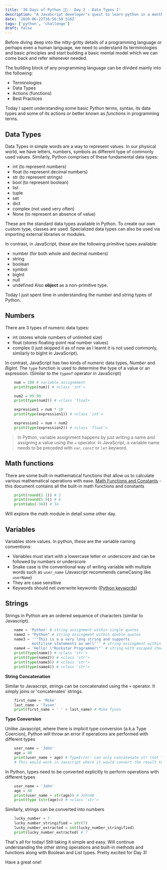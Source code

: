 ```yaml
---
title: '30 Days of Python 👨‍💻 - Day 2 - Data Types I'
description: "A JavaScript developer's quest to learn python in a month."
date: '2020-06-22T16:56:50.516Z'
tags: ['python', 'challenge']
draft: false
---
```


Before diving deep into the nitty-gritty details of a programming language or perhaps even a human language, we need
to understand its terminologies and basic principles and start building a basic mental model which we can come back and
refer whenever needed.

The building block of any programming language can be divided mainly into the following:

- Terminologies
- Data Types
- Actions (functions)
- Best Practices

Today I spent understanding some basic Python terms, syntax, its data types and some of its actions or better known
as _functions_ in programming terms.

## Data Types

Data Types in simple words are a way to represent values. In our physical world, we have letters, numbers, symbols as
different type of commonly used values. Similarly, Python comprises of these fundamental data types:

- int (to represent numbers)
- float (to represent decimal numbers)
- str (to represent strings)
- bool (to represent boolean)
- list
- tuple
- set
- dict
- complex (not used very often)
- None (to represent an absence of value)

These are the standard data types available in Python. To create our own custom type, classes are used. Specialized data
types can also be used via importing external libraries or modules.

In contrast, in JavaScript, these are the following primitive types available:

- number (for both whole and decimal numbers)
- string
- boolean
- symbol
- bigInt
- null
- undefined
  Also **object** as a non-primitive type.

Today I just spent time in understanding the number and string types of Python.

## Numbers

There are 3 types of numeric data types:

- int (stores whole numbers of unlimited size)
- float (stores floating-point real number values)
- complex (I just skipped it as of now as I learnt it is not used commonly, similarly to bigInt in JavaScript).

In contrast, JavaScript has two kinds of numeric data types, _Number_ and _BigInt_.
The `type` function is used to determine the type of a value or an expression. (Similar to the `typeof` operator in
JavaScript)

```python
    num = 100 # variable assignement
    print(type(num)) # <class 'int'>

    num2 = 99.99
    print(type(num2)) # <class 'float>

    expression1 = num * 10
    print(type(expression1)) # <class 'int'>

    expression2 = num + num2
    print(type(expression2)) # <class 'float'>
```

> In Python, variable assignment happens by just writing a name and assigning a value using the `=` operator.
> In JavaScript, a variable name needs to be preceded with `var`, `const` or `let` keyword.

## Math functions

There are some built-in mathematical functions that allow us to calculate various mathematical operations with ease.
[Math Functions and Constants](https://docs.python.org/3/library/math.html) - this document contains all the built-in
math functions and constants

```python
    print(round(2.1)) # 2
    print(round(5.9)) # 6
    print(abs(-34)) # 34
```

Will explore the math module in detail some other day.

## Variables

Variables store values. In python, these are the variable naming conventions:

- Variables must start with a lowercase letter or underscore and can be followed by numbers or underscore
- Snake case is the conventional way of writing variable with multiple words such as `user_name` (Javascript 
  recommends cameCasing like `userName`)
- They are case sensitive
- Keywords should not overwrite keywords ([Python keywords](https://www.w3schools.com/python/python_ref_keywords.asp))

## Strings

Strings in Python are an ordered sequence of characters (similar to Javascript). 

```python
    name = 'Python' # string assignment within single quotes
    name2 = "Python" # string assingment within double quotes
    name3 = '''This is a a very long string and supports 
            multiline statements as well''' # string assingment within 3 single quotes
    name4 = 'Hello! \"Rockstar Programmer\"' # string with escaped character sequence
    print(type(name)) # <class 'str'>
    print(type(name2)) # <class 'str'>
    print(type(name3)) # <class 'str'>
    print(type(name4)) # <class 'str'>
```
**String Concatenation**

Similar to Javascript, strings can be concatenated using the `+` operator. It simply joins or 'concatenates' strings.

```python
    first_name = 'Mike'
    last_name = 'Tyson'
    print(first_name + ' ' + last_name) # Mike Tyson
```
**Type Conversion**

Unlike Javascript, where there is implicit type conversion (a.k.a Type Coercion), Python will throw an error if
operations are performed with different types

```python
    user_name = 'John'
    age = 40
    print(user_name + age) # TypeError: can only concatenate str (not "int") to str
    # This would work in Javscript where it would convert the result to string type
```
In Python, types need to be converted explicitly to perform operations with different types

```python
    user_name = 'John'
    age = 40
    print(user_name + str(age)) # John40
    print(type (str(age)=) # <class 'str'>
```
Similarly, strings can be converted into numbers

```python
    lucky_number = 7
    lucky_number_stringified = str(7)
    lucky_number_extracted = int(lucky_number_stringified)
    print(lucky_number_extracted) # 7
```

That's all for today! Still taking it simple and easy. Will continue understanding the other string operations and built-in methods and functions along
with Boolean and List types. Pretty excited for Day 3! 

Have a great one!
